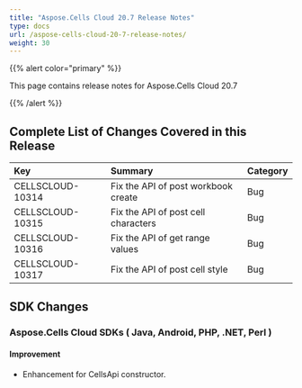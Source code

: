 ```yaml
---
title: "Aspose.Cells Cloud 20.7 Release Notes"
type: docs
url: /aspose-cells-cloud-20-7-release-notes/
weight: 30
---
```


{{% alert color="primary" %}} 

This page contains release notes for Aspose.Cells Cloud 20.7

{{% /alert %}} 
## **Complete List of Changes Covered in this Release**

|**Key**|**Summary**|**Category**|
| :- | :- | :- |
|CELLSCLOUD-10314|Fix the API of post workbook create|Bug|
|CELLSCLOUD-10315|Fix the API of post cell characters|Bug|
|CELLSCLOUD-10316|Fix the API of get range values|Bug|
|CELLSCLOUD-10317|Fix the API of post cell style|Bug|
## **SDK Changes**
### **Aspose.Cells Cloud SDKs ( Java, Android, PHP, .NET, Perl )**
#### **Improvement**
- Enhancement for CellsApi constructor.
